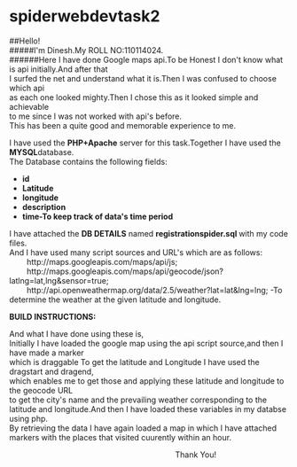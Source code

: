 # spiderwebdevtask2
##Hello!<br>
#####I'm Dinesh.My ROLL NO:110114024.<br>
######Here I have done Google maps api.To be Honest I don't know what is api initially.And after that<br> I surfed the net and understand what it is.Then I was confused to choose which api<br> as each one looked mighty.Then I chose this as it looked simple and achievable<br> to me since I was not worked with api's before.<br>This has been a quite good and memorable experience to me.<br>
<p id="id">
I have used the <strong><b>PHP+Apache</b></strong> server for this task.Together I have used the <strong><b>MYSQL</b></strong>database.<br>
The Database contains the following fields:
<ul>
<li><b>id</b></li>
<li><b>Latitude</b></li>
<li><b>longitude</b></li>
<li><b>description</b></li>
<li><b>time-To keep track of data's time period</b></li>
</ul>
</p>
<p id="id1">
I have attached the <b>DB DETAILS</b> named <strong> registrationspider.sql </strong> with my code files.<br>
And I have used many script sources and URL's which are as follows:<br>
&nbsp;&nbsp;&nbsp;&nbsp;&nbsp;&nbsp;&nbsp;&nbsp;http://maps.googleapis.com/maps/api/js;<br>
&nbsp;&nbsp;&nbsp;&nbsp;&nbsp;&nbsp;&nbsp;&nbsp;http://maps.googleapis.com/maps/api/geocode/json?latlng=lat,lng&sensor=true;
<br>&nbsp;&nbsp;&nbsp;&nbsp;&nbsp;&nbsp;&nbsp;&nbsp;http://api.openweathermap.org/data/2.5/weather?lat=lat&lng=lng; -To determine the weather at the given latitude and longitude.
</p>
<strong><b>BUILD INSTRUCTIONS:</strong></b>
<p>
And what I have done using these is,<br>
Initially I have loaded the google map using the api script source,and then I have made a marker<br> which is draggable
To get the latitude and Longitude I have used the dragstart and dragend,<br> which enables me to get those and applying these latitude and longitude to the geocode URL<br> to get the city's name and the prevailing weather corresponding to the latitude and longitude.And then I have loaded these variables in my databse using php.<br>By retrieving the data I have again loaded a map in which I have attached markers with the places that visited cuurently within an hour.  
</p>
&nbsp;&nbsp;&nbsp;&nbsp;&nbsp;&nbsp;&nbsp;&nbsp;&nbsp;&nbsp;&nbsp;&nbsp;&nbsp;&nbsp;&nbsp;&nbsp;
&nbsp;&nbsp;&nbsp;&nbsp;&nbsp;&nbsp;&nbsp;&nbsp;&nbsp;&nbsp;&nbsp;&nbsp;&nbsp;&nbsp;&nbsp;&nbsp;
&nbsp;&nbsp;&nbsp;&nbsp;&nbsp;&nbsp;&nbsp;&nbsp;&nbsp;&nbsp;&nbsp;&nbsp;&nbsp;&nbsp;&nbsp;&nbsp;
&nbsp;&nbsp;&nbsp;&nbsp;&nbsp;&nbsp;&nbsp;&nbsp;&nbsp;&nbsp;&nbsp;&nbsp;&nbsp;&nbsp;&nbsp;&nbsp;
&nbsp;&nbsp;&nbsp;&nbsp;&nbsp;&nbsp;&nbsp;&nbsp;Thank You!

